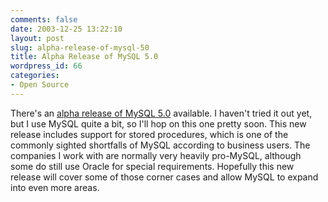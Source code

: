 ```yaml
---
comments: false
date: 2003-12-25 13:22:10
layout: post
slug: alpha-release-of-mysql-50
title: Alpha Release of MySQL 5.0
wordpress_id: 66
categories:
- Open Source
---
```


There's an [alpha release of MySQL 5.0](http://www.mysql.com/downloads/mysql-5.0.html) available. I haven't tried it out yet, but I use MySQL quite a bit, so I'll hop on this one pretty soon. This new release includes support for stored procedures, which is one of the commonly sighted shortfalls of MySQL according to business users. The companies I work with are normally very heavily pro-MySQL, although some do still use Oracle for special requirements. Hopefully this new release will cover some of those corner cases and allow MySQL to expand into even more areas.
